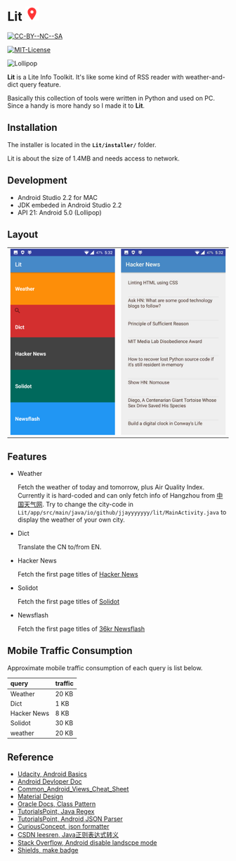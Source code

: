 #	Lit <img alt="ic_launcher" src="./assets/ic_launcher.png" width="32"/>

<div>
<a rel="cc-license" href="http://creativecommons.org/licenses/by-nc-sa/4.0/"><img alt="CC-BY--NC--SA" style="border-width:0" src="https://img.shields.io/badge/%20%20%20CC%20%20%20-BY--NC--SA-brightgreen.svg"></img></a>

<a rel="mit-license" href="http://opensource.org/licenses/mit-license.php"><img alt="MIT-License" style="border-width:0" src="https://img.shields.io/badge/License-MIT%20License-blue.svg"></img></a>

<img alt="Lollipop" style="border-width:0" src="https://img.shields.io/badge/Android-Lollipop%2B-orange.svg"></img>
</div>

**Lit** is a Lite Info Toolkit. It's like some kind of RSS reader with weather-and-dict query feature.

Basically this collection of tools were written in Python and used on PC. Since a handy is more handy so I made it to **Lit**. 

##	Installation

The installer is located in the **`Lit/installer/`** folder. 

Lit is about the size of 1.4MB and needs access to network. 

##	Development

*	Android Studio 2.2 for MAC
*  JDK embeded in Android Studio 2.2
*	API 21: Android 5.0 (Lollipop)

##	Layout

<table>
<tr>
<td><img src="./assets/main_activity.jpeg" width="240"/>
</td>
<td><img src="./assets/hackernews_activity.jpeg" width="240"/></td>
<tr>
</table>


##	Features

*	Weather

	Fetch the weather of today and tomorrow, plus Air Quality Index. Currently it is hard-coded and can only fetch info of Hangzhou from [中国天气网](http://m.weather.com.cn/). Try to change the city-code in `Lit/app/src/main/java/io/github/jjayyyyyyy/lit/MainActivity.java` to display the weather of your own city.

*	Dict

	Translate the CN to/from EN.

*	Hacker News

	Fetch the first page titles of [Hacker News](https://news.ycombinator.com/)

*	Solidot

	Fetch the first page titles of [Solidot](http://www.solidot.org/)
	
*	Newsflash

	Fetch the first page titles of [36kr Newsflash](http://36kr.com/newsflashes)

##	Mobile Traffic Consumption

Approximate mobile traffic consumption of each query is list below.

| query | traffic |
| :----- | :------- |
| Weather | 20 KB | 
| Dict | 1 KB | 
| Hacker News | 8 KB | 
| Solidot | 30 KB | 
| weather | 20 KB | 

##	Reference

*	[Udacity, Android Basics](https://www.udacity.com/courses/android)
*	[Android Devloper Doc](https://developer.android.com/index.html)
*	[Common_Android_Views_Cheat_Sheet](http://cn-static.udacity.com/nd801/Common_Android_Views_Cheat_Sheet.pdf)
*	[Material Design](https://material.io/)
*	[Oracle Docs, Class Pattern](http://docs.oracle.com/javase/7/docs/api/java/util/regex/Pattern.html)
*	[TutorialsPoint, Java Regex](https://www.tutorialspoint.com/java/java_regular_expressions.htm)
*	[TutorialsPoint, Android JSON Parser](https://www.tutorialspoint.com/android/android_json_parser.htm)
*	[CuriousConcept, json formatter](https://jsonformatter.curiousconcept.com/)
*	[CSDN leesren, Java正则表达式转义](http://blog.csdn.net/csr0312/article/details/17016709)
*	[Stack Overflow, Android disable landscpe mode](http://stackoverflow.com/a/582585/5584850)
*	[Shields, make badge](http://shields.io/)